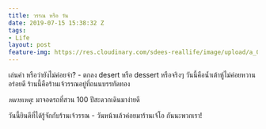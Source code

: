 ```yaml
---
title: วรรณ หรือ วัน
date: 2019-07-15 15:38:32 Z
tags:
- Life
layout: post
feature-img: https://res.cloudinary.com/sdees-reallife/image/upload/a_0/v1563280628/IMG_8474.jpg
---
```


เล่นคำ หรือว่ายังไม่ค่อยจำ? - ตกลง desert หรือ dessert หรือจริงๆ วันนี้คือน้ำเต้าหู้ไม่ค่อยหวานอร่อยดี ร้านนี้คือร้านเจ้วรรณอยู่ที่ถนนบรรทัดทอง

*หมายเหตุ*: มาจอดรถที่สวน 100 ปีสะดวกเดินมาง่ายดี

<i class="fa fa-child" style="color:plum"></i>

วันนี้ยินดีที่ได้รู้จักกับร้านเจ้วรรณ - วันหน้าแล้วค่อยมาร้านเจ้โอ กันนะพวกเรา!
